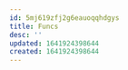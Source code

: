 ```yaml
---
id: 5mj619zfj2g6eauoqqhdgys
title: Funcs
desc: ''
updated: 1641924398644
created: 1641924398644
---
```


